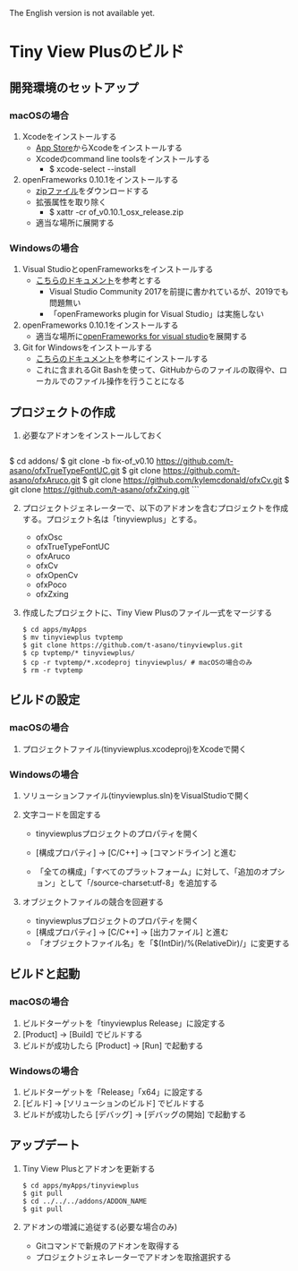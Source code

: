 The English version is not available yet.

# Tiny View Plusのビルド

## 開発環境のセットアップ

### macOSの場合

1. Xcodeをインストールする
   - [App Store](https://itunes.apple.com/ca/app/xcode/id497799835?mt=12)からXcodeをインストールする
   - Xcodeのcommand line toolsをインストールする
     - $ xcode-select --install
2. openFrameworks 0.10.1をインストールする
   - [zipファイル](https://openframeworks.cc/versions/v0.10.1/of_v0.10.1_osx_release.zip)をダウンロードする
   - 拡張属性を取り除く
     - $  xattr -cr of_v0.10.1_osx_release.zip
   - 適当な場所に展開する

### Windowsの場合

1. Visual StudioとopenFrameworksをインストールする
    - [こちらのドキュメント](https://openframeworks.cc/setup/vs/)を参考とする
      - Visual Studio Community 2017を前提に書かれているが、2019でも問題無い
      - 「openFrameworks plugin for Visual Studio」は実施しない
2. openFrameworks 0.10.1をインストールする
    - 適当な場所に[openFrameworks for visual studio](https://openframeworks.cc/download/)を展開する
3. Git for Windowsをインストールする
    - [こちらのドキュメント](https://qiita.com/elu_jaune/items/280b4773a3a66c7956fe)を参考にインストールする
    - これに含まれるGit Bashを使って、GitHubからのファイルの取得や、ローカルでのファイル操作を行うことになる

## プロジェクトの作成

1. 必要なアドオンをインストールしておく
	```
$ cd addons/
$ git clone -b fix-of_v0.10 https://github.com/t-asano/ofxTrueTypeFontUC.git
$ git clone https://github.com/t-asano/ofxAruco.git
$ git clone https://github.com/kylemcdonald/ofxCv.git
$ git clone https://github.com/t-asano/ofxZxing.git
	```

2. プロジェクトジェネレーターで、以下のアドオンを含むプロジェクトを作成する。プロジェクト名は「tinyviewplus」とする。
    - ofxOsc
    - ofxTrueTypeFontUC
    - ofxAruco
    - ofxCv
    - ofxOpenCv
    - ofxPoco
    - ofxZxing
    
3. 作成したプロジェクトに、Tiny View Plusのファイル一式をマージする

    ```
    $ cd apps/myApps
    $ mv tinyviewplus tvptemp
    $ git clone https://github.com/t-asano/tinyviewplus.git
    $ cp tvptemp/* tinyviewplus/
    $ cp -r tvptemp/*.xcodeproj tinyviewplus/ # macOSの場合のみ
    $ rm -r tvptemp
    ```

## ビルドの設定

### macOSの場合

1. プロジェクトファイル(tinyviewplus.xcodeproj)をXcodeで開く

### Windowsの場合

1. ソリューションファイル(tinyviewplus.sln)をVisualStudioで開く

2. 文字コードを固定する

   - tinyviewplusプロジェクトのプロパティを開く

   - [構成プロパティ] -> [C/C++] -> [コマンドライン]  と進む

   - 「全ての構成」「すべてのプラットフォーム」に対して、「追加のオプション」として「/source-charset:utf-8」を追加する

3. オブジェクトファイルの競合を回避する
   - tinyviewplusプロジェクトのプロパティを開く
   - [構成プロパティ] -> [C/C++] -> [出力ファイル] と進む
   - 「オブジェクトファイル名」を「$(IntDir)/%(RelativeDir)/」に変更する

## ビルドと起動

### macOSの場合

1. ビルドターゲットを「tinyviewplus Release」に設定する
2. [Product] -> [Build] でビルドする
3. ビルドが成功したら [Product] -> [Run] で起動する

### Windowsの場合

1. ビルドターゲットを「Release」「x64」に設定する
2. [ビルド] -> [ソリューションのビルド] でビルドする
3. ビルドが成功したら [デバッグ] -> [デバッグの開始] で起動する

## アップデート

1. Tiny View Plusとアドオンを更新する
   ```
   $ cd apps/myApps/tinyviewplus
   $ git pull
   $ cd ../../../addons/ADDON_NAME
   $ git pull
   ```

2. アドオンの増減に追従する(必要な場合のみ)
   - Gitコマンドで新規のアドオンを取得する
   - プロジェクトジェネレーターでアドオンを取捨選択する